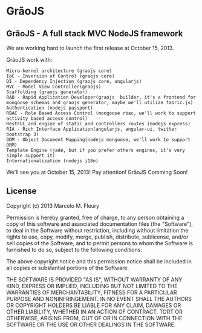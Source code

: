 GrãoJS
======

GrãoJS - A full stack MVC NodeJS framework
------------------------------------------

We are working hard to launch the first release at October 15, 2013.

GrãoJS work with:

    Micro-kernel architecture (graojs core)
    IoC - Inversion of Control (graojs core)
    DI - Dependency Injection (graojs core, angularjs)
    MVC - Model View Controller(graojs)
    Scaffolding (graojs generator)
    RAD - Rapid Application Developer(graojs  builder, it's a frontend for mongoose schemas and graojs generator, maybe we'll utilize fabric.js)
    Authentication (nodejs passport)
    RBAC - Role Based Access Control (mongoose rbac, we'll work to support activity based access control)
    RestFUL and engine of static and controllers routes (nodejs express)
    RIA - Rich Interface Application(angularjs, angular-ui, twitter bootstrap 3)
    ODM - Object Document Mapping(nodejs mongoose, we'll work to support ORM)
    Template Engine (jade, but if you prefer others engines, it's very simple support it)
    Internationalization (nodejs i18n)

We'll see you at October 15, 2013! Pay attention! GrãoJS Comming Soon!


License
-------
Copyright (c) 2013 Marcelo M. Fleury

Permission is hereby granted, free of charge, to any person
obtaining a copy of this software and associated documentation
files (the "Software"), to deal in the Software without
restriction, including without limitation the rights to use,
copy, modify, merge, publish, distribute, sublicense, and/or sell
copies of the Software, and to permit persons to whom the
Software is furnished to do so, subject to the following
conditions:

The above copyright notice and this permission notice shall be
included in all copies or substantial portions of the Software.

THE SOFTWARE IS PROVIDED "AS IS", WITHOUT WARRANTY OF ANY KIND,
EXPRESS OR IMPLIED, INCLUDING BUT NOT LIMITED TO THE WARRANTIES
OF MERCHANTABILITY, FITNESS FOR A PARTICULAR PURPOSE AND
NONINFRINGEMENT. IN NO EVENT SHALL THE AUTHORS OR COPYRIGHT
HOLDERS BE LIABLE FOR ANY CLAIM, DAMAGES OR OTHER LIABILITY,
WHETHER IN AN ACTION OF CONTRACT, TORT OR OTHERWISE, ARISING
FROM, OUT OF OR IN CONNECTION WITH THE SOFTWARE OR THE USE OR
OTHER DEALINGS IN THE SOFTWARE.